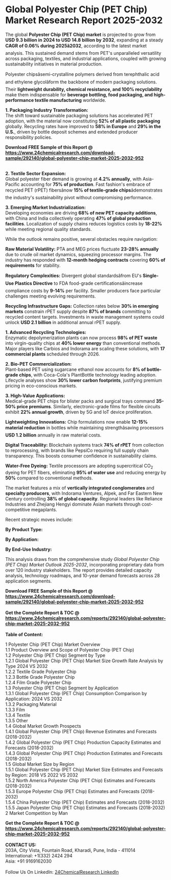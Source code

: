 <h1>Global Polyester Chip (PET Chip) Market Research Report 2025-2032</h1><p>The global <strong>Polyester Chip (PET Chip) market</strong> is projected to grow from <strong>USD 9.3 billion in 2024 to USD 14.8 billion by 2032</strong>, expanding at a steady <strong>CAGR of 0.06% during 2025â2032</strong>, according to the latest market analysis. This sustained demand stems from PET's unparalleled versatility across packaging, textiles, and industrial applications, coupled with growing sustainability initiatives in material production.</p><p>Polyester chipsâsemi-crystalline polymers derived from terephthalic acid and ethylene glycolâform the backbone of modern packaging solutions. Their <strong>lightweight durability, chemical resistance, and 100% recyclability</strong> make them indispensable for <strong>beverage bottling, food packaging, and high-performance textile manufacturing</strong> worldwide.</p><p><strong>1. Packaging Industry Transformation:</strong><br>
The shift toward sustainable packaging solutions has accelerated PET adoption, with the material now constituting <strong>52% of all plastic packaging</strong> globally. Recycling rates have improved to <strong>58% in Europe</strong> and <strong>29% in the U.S.</strong>, driven by bottle deposit schemes and extended producer responsibility policies.</p><div><b>Download FREE Sample of this Report @ 
            <a href="https://www.24chemicalresearch.com/download-sample/292140/global-polyester-chip-market-2025-2032-952">
            https://www.24chemicalresearch.com/download-sample/292140/global-polyester-chip-market-2025-2032-952</a></b></div><br><p><strong>2. Textile Sector Expansion:</strong><br>
Global polyester fiber demand is growing at <strong>4.2% annually</strong>, with Asia-Pacific accounting for <strong>75% of production</strong>. Fast fashion's embrace of recycled PET (rPET) fibersânow <strong>15% of textile-grade chips</strong>âdemonstrates the industry's sustainability pivot without compromising performance.</p><p><strong>3. Emerging Market Industrialization:</strong><br>
Developing economies are driving <strong>68% of new PET capacity additions</strong>, with China and India collectively operating <strong>47% of global production facilities</strong>. Localization of supply chains reduces logistics costs by <strong>18-22%</strong> while meeting regional quality standards.</p><p>While the outlook remains positive, several obstacles require navigation:</p><p><strong>Raw Material Volatility:</strong> PTA and MEG prices fluctuate <strong>23-28% annually</strong> due to crude oil market dynamics, squeezing processor margins. The industry has responded with <strong>12-month hedging contracts</strong> covering <strong>60% of requirements</strong> for stability.</p><p><strong>Regulatory Complexities:</strong> Divergent global standardsâfrom EU's <strong>Single-Use Plastics Directive</strong> to FDA food-grade certificationsâincrease compliance costs by <strong>9-14%</strong> per facility. Smaller producers face particular challenges meeting evolving requirements.</p><p><strong>Recycling Infrastructure Gaps:</strong> Collection rates below <strong>30% in emerging markets</strong> constrain rPET supply despite <strong>87% of brands</strong> committing to recycled content targets. Investments in waste management systems could unlock <strong>USD 2.1 billion</strong> in additional annual rPET supply.</p><p><strong>1. Advanced Recycling Technologies:</strong><br>
Enzymatic depolymerization plants can now process <strong>98% of PET waste</strong> into virgin-quality chips at <strong>40% lower energy</strong> than conventional methods. Major players like Carbios and Indorama are scaling these solutions, with <strong>17 commercial plants</strong> scheduled through 2026.</p><p><strong>2. Bio-PET Commercialization:</strong><br>
Plant-based PET using sugarcane ethanol now accounts for <strong>8% of bottle-grade chips</strong>, with Coca-Cola's PlantBottle technology leading adoption. Lifecycle analyses show <strong>30% lower carbon footprints</strong>, justifying premium pricing in eco-conscious markets.</p><p><strong>3. High-Value Applications:</strong><br>
Medical-grade PET chips for blister packs and surgical trays command <strong>35-50% price premiums</strong>. Similarly, electronic-grade films for flexible circuits exhibit <strong>22% annual growth</strong>, driven by 5G and IoT device proliferation.</p><p><strong>Lightweighting Innovations:</strong>  Chip formulations now enable <strong>12-15% material reduction</strong> in bottles while maintaining strengthâsaving processors <strong>USD 1.2 billion</strong> annually in raw material costs.</p><p><strong>Digital Traceability:</strong> Blockchain systems track <strong>74% of rPET</strong> from collection to reprocessing, with brands like PepsiCo requiring full supply chain transparency. This boosts consumer confidence in sustainability claims.</p><p><strong>Water-Free Dyeing:</strong> Textile processors are adopting supercritical CO<sub>2</sub> dyeing for PET fibers, eliminating <strong>95% of water use</strong> and reducing energy by <strong>50%</strong> compared to conventional methods.</p><p>The market features a mix of <strong>vertically integrated conglomerates</strong> and <strong>specialty producers</strong>, with Indorama Ventures, Alpek, and Far Eastern New Century controlling <strong>38% of global capacity</strong>. Regional leaders like Reliance Industries and Zhejiang Hengyi dominate Asian markets through cost-competitive megaplants.</p><p>Recent strategic moves include:</p><p><strong>By Product Type:</strong></p><p><strong>By Application:</strong></p><p><strong>By End-Use Industry:</strong></p><p>This analysis draws from the comprehensive study <em>Global Polyester Chip (PET Chip) Market Outlook 2025-2032</em>, incorporating proprietary data from over 120 industry stakeholders. The report provides detailed capacity analysis, technology roadmaps, and 10-year demand forecasts across 28 application segments.</p><div><b>Download FREE Sample of this Report @ 
            <a href="https://www.24chemicalresearch.com/download-sample/292140/global-polyester-chip-market-2025-2032-952">
            https://www.24chemicalresearch.com/download-sample/292140/global-polyester-chip-market-2025-2032-952</a></b></div><br><div><b>Get the Complete Report & TOC @ 
            <a href="https://www.24chemicalresearch.com/reports/292140/global-polyester-chip-market-2025-2032-952">
            https://www.24chemicalresearch.com/reports/292140/global-polyester-chip-market-2025-2032-952</a></b></div><br>
            <b>Table of Content:</b><p>1 Polyester Chip (PET Chip) Market Overview<br />
    1.1 Product Overview and Scope of Polyester Chip (PET Chip)<br />
    1.2 Polyester Chip (PET Chip) Segment by Type<br />
        1.2.1 Global Polyester Chip (PET Chip) Market Size Growth Rate Analysis by Type 2024 VS 2032<br />
        1.2.2 Textile Grade Polyester Chip<br />
        1.2.3 Bottle Grade Polyester Chip<br />
        1.2.4 Film Grade Polyester Chip<br />
    1.3 Polyester Chip (PET Chip) Segment by Application<br />
        1.3.1 Global Polyester Chip (PET Chip) Consumption Comparison by Application: 2024 VS 2032<br />
        1.3.2 Packaging Material<br />
        1.3.3 Film<br />
        1.3.4 Textile<br />
        1.3.5 Other<br />
    1.4 Global Market Growth Prospects<br />
        1.4.1 Global Polyester Chip (PET Chip) Revenue Estimates and Forecasts (2018-2032)<br />
        1.4.2 Global Polyester Chip (PET Chip) Production Capacity Estimates and Forecasts (2018-2032)<br />
        1.4.3 Global Polyester Chip (PET Chip) Production Estimates and Forecasts (2018-2032)<br />
    1.5 Global Market Size by Region<br />
        1.5.1 Global Polyester Chip (PET Chip) Market Size Estimates and Forecasts by Region: 2018 VS 2022 VS 2032<br />
        1.5.2 North America Polyester Chip (PET Chip) Estimates and Forecasts (2018-2032)<br />
        1.5.3 Europe Polyester Chip (PET Chip) Estimates and Forecasts (2018-2032)<br />
        1.5.4 China Polyester Chip (PET Chip) Estimates and Forecasts (2018-2032)<br />
        1.5.5 Japan Polyester Chip (PET Chip) Estimates and Forecasts (2018-2032)<br />
2 Market Competition by Man</p><div><b>Get the Complete Report & TOC @ 
            <a href="https://www.24chemicalresearch.com/reports/292140/global-polyester-chip-market-2025-2032-952">
            https://www.24chemicalresearch.com/reports/292140/global-polyester-chip-market-2025-2032-952</a></b></div><br><b>CONTACT US:</b><br>
            203A, City Vista, Fountain Road, Kharadi, Pune, India - 411014<br>
            International: +1(332) 2424 294<br>
            Asia: +91 9169162030 <br><br>
            Follow Us On LinkedIn: <a href="https://www.linkedin.com/company/24chemicalresearch/">24ChemicalResearch LinkedIn</a>